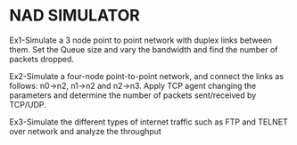 # NAD SIMULATOR
Ex1-Simulate a 3 node point to point network with duplex links
between them. Set the Queue size and vary the bandwidth and find
the number of packets dropped. 

Ex2-Simulate a four-node point-to-point network, and connect the links
as follows: n0->n2, n1->n2 and n2->n3. Apply TCP agent changing
the parameters and determine the number of packets sent/received by
TCP/UDP.

Ex3-Simulate the different types of internet traffic such as FTP and
TELNET over network and analyze the throughput
